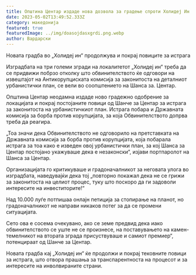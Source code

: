 ```yaml
---
title: Општина Центар издаде нова дозвола за градење спроти Холидеј Ин
date: 2023-05-02T13:49:52.333Z
category: македонија
featured: true
featuredImage: ../img/doasojdasxgrdi.png.webp
author: Вардарски
---
```


Новата градба во „Холидеј ин“ продолжува и покрај повиците за истрага

Изградбата на три големи згради на локалитетот „Холидеј ин“ треба да се придвижи побрзо отколку што обвинителството ќе одговори на извештајот на Антикорупциската комисија за законитоста на деталниот урбанистички план, се вели во соопштението на Шанса за. Центар.

Општина Центар неодамна издаде ново градежно одобрение за локацијата и покрај постојаните повици од Шанче за Центар за истрага за законитоста на урбанистичкиот план. Истрага побара и Државната комисија за борба против корупцијата, за која Обвинителството допрва треба да реагира.

„Тоа значи дека Обвинителството не одговорило на претставката на Државната комисија за борба против корупцијата, која побарала истрага за тоа како е изведен овој урбанистички план, за кој Шанса за Центар постојано укажуваше дека е незаконски“, изјави портпаролот на Шанса за Центар.

Организацијата го критикуваше и градоначалникот за неговата улога во изградбата, наведувајќи дека тој „повторно покажал дека не се грижи за законитоста на целиот процес, туку што поскоро да ги задоволи интересите на инвеститорите!“

Над 10.000 луѓе потпишаа онлајн петиција за стопирање на планот, но градоначалникот не направи никаков потег за да се промени ситуацијата.

Сето ова е сосема очекувано, ако се земе предвид дека иако обвинителството се уште не се произнесе, на поставувањето на камен-темелникот на втората зграда присуствуваше и самиот премиер“, потенцираат од Шанче за Центар.

Новата градба кај „Холидеј ин“ ќе продолжи и покрај тековните повици за истрага, што отвора прашања за транспарентноста на процесот и за интересите на инволвираните страни.
